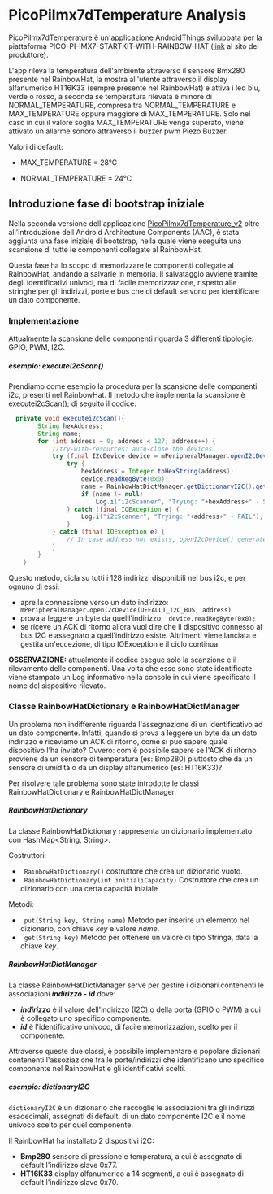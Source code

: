 # PicoPiImx7dTemperature Analysis

PicoPiImx7dTemperature è un'applicazione AndroidThings sviluppata per la piattaforma PICO-PI-IMX7-STARTKIT-WITH-RAINBOW-HAT ([link](https://shop.technexion.com/pico-pi-imx7-startkit-rainbow-hat.html) al sito del produttore).

L'app rileva la temperatura dell'ambiente attraverso il sensore Bmx280 presente nel RainbowHat, la mostra all'utente attraverso il display alfanumerico HT16K33 (sempre presente nel RainbowHat) e attiva i led blu, verde o rosso, a seconda se temperatura rilevata è minore di NORMAL_TEMPERATURE, compresa tra NORMAL_TEMPERATURE e MAX_TEMPERATURE oppure maggiore di MAX_TEMPERATURE. 
Solo nel caso in cui il valore soglia MAX_TEMPERATURE venga superato, viene attivato un allarme sonoro attraverso il buzzer pwm Piezo Buzzer.


Valori di default: 

- MAX_TEMPERATURE = 28°C

- NORMAL_TEMPERATURE = 24°C


## Introduzione fase di bootstrap iniziale

Nella seconda versione dell'applicazione [PicoPiImx7dTemperature_v2](https://github.com/AlessandroCosma/PicoPiTemperature_v2) oltre all'introduzione dell Android Architecture Components (AAC), è stata aggiunta una fase iniziale di bootstrap, nella quale viene eseguita una scansione di tutte le componenti collegate al RainbowHat.

Questa fase ha lo scopo di memorizzare le componenti collegate al RainbowHat, andando a salvarle in memoria. Il salvataggio avviene tramite degli identificativi univoci, ma di facile memorizzazione, rispetto alle stringhe per gli indirizzi, porte e bus che di default servono per identificare un dato componente.

### Implementazione

Attualmente la scansione delle componenti riguarda 3 differenti tipologie: GPIO, PWM, I2C.

##### esempio: executei2cScan()
Prendiamo come esempio la procedura per la scansione delle componenti i2c, presenti nel RainbowHat.
Il metodo che implementa la scansione è executei2cScan(); di seguito il codice:


```java
  private void executei2cScan(){
        String hexAddress;
        String name;
        for (int address = 0; address < 127; address++) {
            //try-with-resources: auto-close the devices
            try (final I2cDevice device = mPeripheralManager.openI2cDevice(DEFAULT_I2C_BUS, address)) {
                try {
                    hexAddress = Integer.toHexString(address);
                    device.readRegByte(0x0);
                    name = RainbowHatDictManager.getDictionaryI2C().get(hexAddress);
                    if (name != null)
                        Log.i("i2cScanner", "Trying: "+hexAddress+" - SUCCESS -> device name = "+name);
                } catch (final IOException e) {
                    Log.i("i2cScanner", "Trying: "+address+" - FAIL");
                }
            } catch (final IOException e) {
                // In case address not exists, openI2cDevice() generates an exception
            }
        }
    }
 ```
Questo metodo, cicla su tutti i 128 indirizzi disponibili nel bus i2c, e per ognuno di essi:
* apre la connessione verso un dato indirizzo: ``` mPeripheralManager.openI2cDevice(DEFAULT_I2C_BUS, address)```
* prova a leggere un byte da quelll'indirizzo: ``` device.readRegByte(0x0);```
* se riceve un ACK di ritorno allora vuol dire che il dispositivo connesso al bus I2C e assegnato a quell'indirizzo esiste.
  Altrimenti viene lanciata e gestita un'eccezione, di tipo IOException e il ciclo continua.

**OSSERVAZIONE:** attualmente il codice esegue solo la scanzione e il rilevamento delle componenti. Una volta che esse sono state identificate viene stampato un Log informativo nella console in cui viene specificato il nome del sispositivo rilevato.

### Classe RainbowHatDictionary e RainbowHatDictManager
Un problema non indifferente riguarda l'assegnazione di un identificativo ad un dato componente. Infatti, quando si prova a leggere un byte da un dato indirizzo e riceviamo un ACK di ritorno, come si può sapere quale dispositivo l'ha inviato?
Ovvero: com'è possibile sapere se l'ACK di ritorno proviene da un sensore di temperatura (es: Bmp280) piuttosto che da un sensore di umidità o da un display alfanumerico (es: HT16K33)?

Per risolvere tale problema sono state introdotte le classi RainbowHatDictionary e RainbowHatDictManager.

##### RainbowHatDictionary
La classe RainbowHatDictionary rappresenta un dizionario implementato con HashMap<String, String>.

Costruttori:

* ``` RainbowHatDictionary()``` costruttore che crea un dizionario vuoto.
* ``` RainbowHatDictionary(int initialiCapacity)``` Costruttore che crea un dizionario con una certa capacità iniziale

Metodi:

* ``` put(String key, String name)``` Metodo per inserire un elemento nel dizionario, con chiave _key_ e valore _name_.
* ``` get(String key)``` Metodo per ottenere un valore di tipo Stringa, data la chiave _key_.


##### RainbowHatDictManager
La classe RainbowHatDictManager serve per gestire i dizionari contenenti le associazioni **_indirizzo - id_** dove:
* **_indirizzo_** è il valore dell'indirizzo (I2C) o della porta (GPIO o PWM) a cui è collegato uno specifico componente.
* **_id_** è l'identificativo univoco, di facile memorizzazion, scelto per il componente.


Attraverso queste due classi, è possibile implementare e popolare dizionari contenenti l'assoziazione fra le porte/indirizzi che identificano uno specifico componente nel RainbowHat e gli identificativi scelti.

##### esempio: dictionaryI2C
```dictionaryI2C``` è un dizionario che raccoglie le associazioni tra gli indirizzi esadecimali, assegnati di default, di un dato componente I2C e il nome univoco scelto per quel componente.

Il RainbowHat ha installato 2 dispositivi i2C:
* **Bmp280** sensore di pressione e temperatura, a cui è assegnato di default l'indirizzo slave 0x77.
* **HT16K33** display alfanumerico a 14 segmenti, a cui è assegnato di default l'indirizzo slave 0x70.






